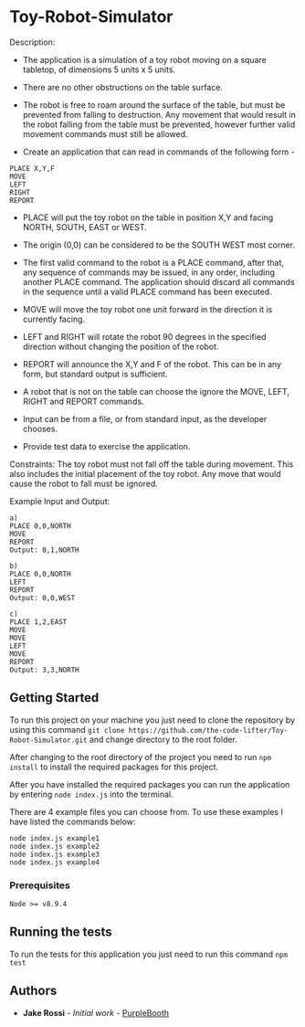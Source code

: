 # Toy-Robot-Simulator

Description:
* The application is a simulation of a toy robot moving on a square tabletop, of dimensions 5 units x 5 units.
* There are no other obstructions on the table surface.
* The robot is free to roam around the surface of the table, but must be prevented from falling to destruction. Any movement
that would result in the robot falling from the table must be prevented, however further valid movement commands must still
be allowed.

* Create an application that can read in commands of the following form -
```
PLACE X,Y,F
MOVE
LEFT
RIGHT
REPORT
```

* PLACE will put the toy robot on the table in position X,Y and facing NORTH, SOUTH, EAST or WEST.
* The origin (0,0) can be considered to be the SOUTH WEST most corner.
* The first valid command to the robot is a PLACE command, after that, any sequence of commands may be issued, in any order, including another PLACE command. The application should discard all commands in the sequence until a valid PLACE command has been executed.
* MOVE will move the toy robot one unit forward in the direction it is currently facing.
* LEFT and RIGHT will rotate the robot 90 degrees in the specified direction without changing the position of the robot.
* REPORT will announce the X,Y and F of the robot. This can be in any form, but standard output is sufficient.

* A robot that is not on the table can choose the ignore the MOVE, LEFT, RIGHT and REPORT commands.
* Input can be from a file, or from standard input, as the developer chooses.
* Provide test data to exercise the application.




Constraints:
The toy robot must not fall off the table during movement. This also includes the initial placement of the toy robot.
Any move that would cause the robot to fall must be ignored.

Example Input and Output:
```
a)
PLACE 0,0,NORTH
MOVE
REPORT
Output: 0,1,NORTH
```

```
b)
PLACE 0,0,NORTH
LEFT
REPORT
Output: 0,0,WEST
```

```
c)
PLACE 1,2,EAST
MOVE
MOVE
LEFT
MOVE
REPORT
Output: 3,3,NORTH
```


## Getting Started

To run this project on your machine you just need to clone the repository by using this command `git clone https://github.com/the-code-lifter/Toy-Robot-Simulator.git` and change directory to the root folder.

After changing to the root directory of the project you need to run `npm install` to install the required packages for this project.

After you have installed the required packages you can run the application by entering `node index.js` into the terminal.

There are 4 example files you can choose from. To use these examples I have listed the commands below:
```
node index.js example1
node index.js example2
node index.js example3
node index.js example4
```

### Prerequisites

```
Node >= v8.9.4
```

## Running the tests

To run the tests for this application you just need to run this command `npm test`

## Authors

* **Jake Rossi** - *Initial work* - [PurpleBooth](https://github.com/the-code-lifter)
